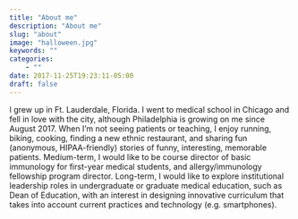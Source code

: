```yaml
---
title: "About me"
description: "About me"
slug: "about"
image: "halloween.jpg"
keywords: ""
categories:
    - ""
date: 2017-11-25T19:23:11-05:00
draft: false
---
```


I grew up in Ft. Lauderdale, Florida. I went to medical school in Chicago and fell in love with the city, although Philadelphia is growing on me since August 2017. When I’m not seeing patients or teaching,  I enjoy running, biking, cooking, finding a new ethnic restaurant, and sharing fun (anonymous, HIPAA-friendly) stories of funny, interesting, memorable patients.
   Medium-term, I would like to be course director of basic immunology for first-year medical students, and allergy/immunology fellowship program director. Long-term, I would like to explore institutional leadership roles in undergraduate or graduate medical education, such as Dean of Education, with an interest in designing innovative curriculum that takes into account current practices and technology (e.g. smartphones).
